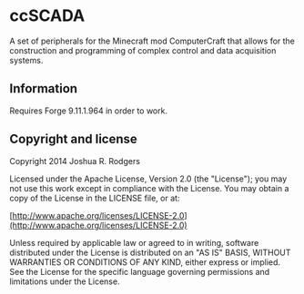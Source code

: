 # ccSCADA

A set of peripherals for the Minecraft mod ComputerCraft that allows for the construction and programming of complex control and data acquisition systems.

## Information
Requires Forge 9.11.1.964 in order to work.

## Copyright and license

Copyright 2014 Joshua R. Rodgers

Licensed under the Apache License, Version 2.0 (the "License");
you may not use this work except in compliance with the License.
You may obtain a copy of the License in the LICENSE file, or at:

  [http://www.apache.org/licenses/LICENSE-2.0](http://www.apache.org/licenses/LICENSE-2.0)

Unless required by applicable law or agreed to in writing, software
distributed under the License is distributed on an "AS IS" BASIS,
WITHOUT WARRANTIES OR CONDITIONS OF ANY KIND, either express or implied.
See the License for the specific language governing permissions and
limitations under the License.